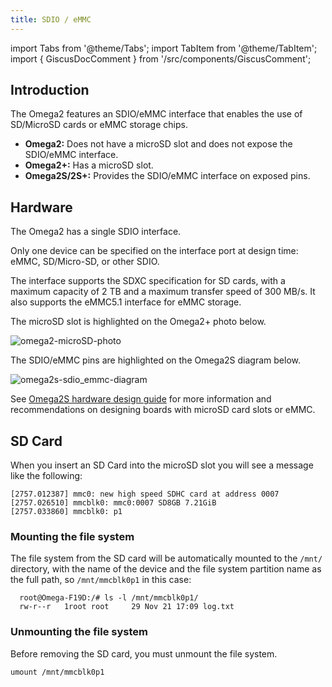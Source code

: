 ```yaml
---
title: SDIO / eMMC
---
```


import Tabs from '@theme/Tabs';
import TabItem from '@theme/TabItem';
import { GiscusDocComment } from '/src/components/GiscusComment';

## Introduction

The Omega2 features an SDIO/eMMC interface that enables the use of SD/MicroSD cards or eMMC storage chips.

- **Omega2:** Does not have a microSD slot and does not expose the SDIO/eMMC interface.
- **Omega2+:** Has a microSD slot.
- **Omega2S/2S+:** Provides the SDIO/eMMC interface on exposed pins.

## Hardware

The Omega2 has a single SDIO interface.

Only one device can be specified on the interface port at design time: eMMC, SD/Micro-SD, or other SDIO.

The interface supports the SDXC specification for SD cards, with a maximum capacity of 2 TB and a maximum transfer speed of 300 MB/s. It also supports the eMMC5.1 interface for eMMC storage.

<Tabs>
  <TabItem value="omega2" label="Omega2" default>

  The microSD slot is highlighted on the Omega2+ photo below.

![omega2-microSD-photo](./assets/microSD-photo.jpg)

  </TabItem>
  <TabItem value="omega2s" label="Omega2S">

  The SDIO/eMMC pins are highlighted on the Omega2S diagram below.

![omega2s-sdio_emmc-diagram](./assets/omega2s-sdio_emmc-pinout.png)

See [Omega2S hardware design guide](https://github.com/OnionIoT/Omega2/blob/master/Documents/Omega2S%20Hardware%20Design%20Guide.pdf) for more information and recommendations on designing boards with microSD card slots or eMMC.

  </TabItem>
</Tabs>

## SD Card

When you insert an SD Card into the microSD slot you will see a message like the following:

```shell
[2757.012387] mmc0: new high speed SDHC card at address 0007
[2757.026510] mmcblk0: mmc0:0007 SD8GB 7.21GiB
[2757.033860] mmcblk0: p1
```

### Mounting the file system

The file system from the SD card will be automatically mounted to the `/mnt/` directory, with the name of the device and the file system partition name as the full path, so `/mnt/mmcblk0p1` in this case:

```shell
  root@Omega-F19D:/# ls -l /mnt/mmcblk0p1/
  rw-r--r   1root root     29 Nov 21 17:09 log.txt
```  

### Unmounting the file system

Before removing the SD card, you must unmount the file system.

```shell
umount /mnt/mmcblk0p1
```

<GiscusDocComment />
